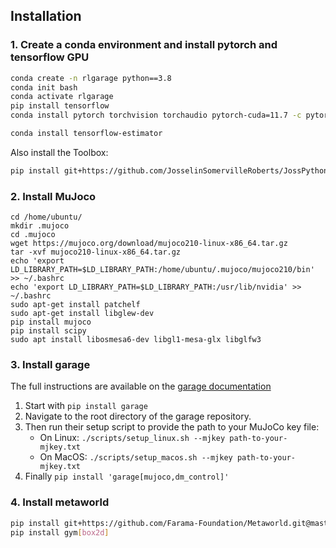 ## Installation

### 1. Create a conda environment and install pytorch and tensorflow GPU
```bash
conda create -n rlgarage python==3.8
conda init bash
conda activate rlgarage
pip install tensorflow
conda install pytorch torchvision torchaudio pytorch-cuda=11.7 -c pytorch -c nvidia
```

```bash
conda install tensorflow-estimator
```

Also install the Toolbox:
```bash
pip install git+https://github.com/JosselinSomervilleRoberts/JossPythonToolbox.git
```

### 2. Install MuJoco
```
cd /home/ubuntu/
mkdir .mujoco
cd .mujoco
wget https://mujoco.org/download/mujoco210-linux-x86_64.tar.gz
tar -xvf mujoco210-linux-x86_64.tar.gz
echo 'export LD_LIBRARY_PATH=$LD_LIBRARY_PATH:/home/ubuntu/.mujoco/mujoco210/bin' >> ~/.bashrc
echo 'export LD_LIBRARY_PATH=$LD_LIBRARY_PATH:/usr/lib/nvidia' >> ~/.bashrc
sudo apt-get install patchelf
sudo apt-get install libglew-dev
pip install mujoco
pip install scipy
sudo apt install libosmesa6-dev libgl1-mesa-glx libglfw3
```

### 3. Install garage
The full instructions are available on the [garage documentation](https://garage.readthedocs.io/en/latest/user/installation.html)
1. Start with `pip install garage`
2. Navigate to the root directory of the garage repository.
3. Then run their setup script to provide the path to your MuJoCo key file:
    - On Linux: `./scripts/setup_linux.sh --mjkey path-to-your-mjkey.txt`
    - On MacOS: `./scripts/setup_macos.sh --mjkey path-to-your-mjkey.txt`
4. Finally `pip install 'garage[mujoco,dm_control]'`

### 4. Install metaworld
```bash
pip install git+https://github.com/Farama-Foundation/Metaworld.git@master#egg=metaworld
pip install gym[box2d]
```